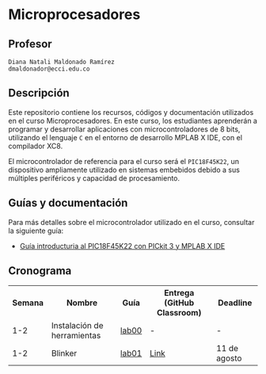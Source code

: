 # Microprocesadores

## Profesor
```
Diana Natali Maldonado Ramírez
dmaldonador@ecci.edu.co
```


## Descripción

Este repositorio contiene los recursos, códigos y documentación utilizados en el curso Microprocesadores. En este curso, los estudiantes aprenderán a programar y desarrollar aplicaciones con microcontroladores de 8 bits, utilizando el lenguaje ```C``` en el entorno de desarrollo MPLAB X IDE, con el compilador XC8.

El microcontrolador de referencia para el curso será el ```PIC18F45K22```, un dispositivo ampliamente utilizado en sistemas embebidos debido a sus múltiples periféricos y capacidad de procesamiento.

## Guías y documentación

Para más detalles sobre el microcontrolador utilizado en el curso, consultar la siguiente guía:

- [Guía introducturia al PIC18F45K22 con PICkit 3 y MPLAB X IDE](/tutoriales/Tutorial_PIC18F45K22.md)

## Cronograma

<table>
  <tr>
    <th>Semana</th>
    <th>Nombre</th>
    <th>Guía</th>
    <th>Entrega (GitHub Classroom)</th>
    <th>Deadline</th>
  </tr>
  <tr>
    <td>1-2</td>
    <td>Instalación de herramientas</td>
    <td><a href="/labs/00_lab00/README.md">lab00</a></td>
    <td>-</td>
    <td>-</td>
  </tr>
  <tr>
    <td>1-2</td>
    <td>Blinker</td>
    <td><a href="/labs/01_lab01/README.md">lab01</a></td>
    <td><a href=https://classroom.github.com/a/WPx70dFx>Link</a></td>
    <td> 11 de agosto</td>
  </tr>
  </table>

